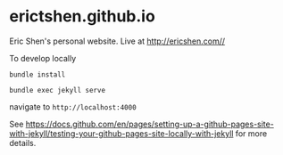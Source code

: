 # erictshen.github.io
Eric Shen's personal website.
Live at <a href="http://ericshen.com/">http://ericshen.com//</a>

To develop locally

`bundle install`

`bundle exec jekyll serve`

navigate to `http://localhost:4000`

See https://docs.github.com/en/pages/setting-up-a-github-pages-site-with-jekyll/testing-your-github-pages-site-locally-with-jekyll for more details.
